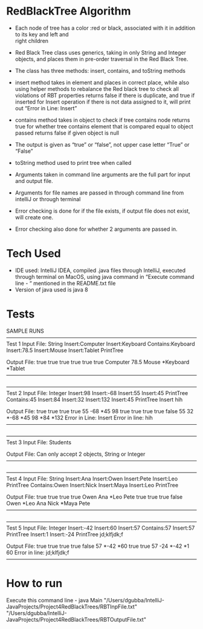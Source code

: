 # RedBlackTree Algorithm
- Each node of tree has a color :red or black, associated with it in addition to its key and left and    
  right children
- Red Black Tree class uses generics, taking in only String and Integer objects,
  and places them in pre-order traversal in the Red Black Tree.
- The class has three methods: insert, contains, and toString methods
- insert method takes in element and places in correct place, while also using
  helper methods to rebalance the Red black tree to check all violations of RBT properties
  returns false if there is duplicate, and true if inserted
  for Insert operation if there is not data assigned to it, will print out “Error in Line: Insert”
- contains method takes in object to check if tree contains node
  returns true for whether tree contains element that is compared equal to object passed
  returns false if given object is null
- The output is given as “true” or “false”, not upper case letter “True” or “False”
- toString method used to print tree when called

- Arguments taken in command line arguments are the full part for input and output file. 
- Arguments for file names are passed in through command line from intelliJ or through terminal 

- Error checking is done for if the file exists, if output file does not exist, will create one.
- Error checking also done for whether 2 arguments are passed in. 

# Tech Used
- IDE used: IntelliJ IDEA, compiled .java files through IntelliJ, executed through terminal on MacOS, using java command in “Execute command line - “ mentioned in the README.txt file 
- Version of java used is java 8

# Tests
SAMPLE RUNS
————————————————————————————————————
Test 1
Input File:
String
Insert:Computer
Insert:Keyboard
Contains:Keyboard
Insert:78.5
Insert:Mouse
Insert:Tablet
PrintTree

Output File:
true
true
true
true
true
true
Computer 78.5 Mouse *Keyboard *Tablet 
————————————————————————————————————

————————————————————————————————————
Test 2
Input File:
Integer
Insert:98
Insert:-68
Insert:55
Insert:45
PrintTree
Contains:45
Insert:84
Insert:32
Insert:132
Insert:45
PrintTree
Insert
hih

Output File:
true
true
true
true
55 -68 *45 98 
true
true
true
true
false
55 32 *-68 *45 98 *84 *132 
Error in Line: Insert
Error in line: hih
————————————————————————————————————


————————————————————————————————————
Test 3
Input File:
Students

Output File:
Can only accept 2 objects, String or Integer
————————————————————————————————————

————————————————————————————————————
Test 4
Input File:
String
Insert:Ana
Insert:Owen
Insert:Pete
Insert:Leo
PrintTree
Contains:Owen
Insert:Nick
Insert:Maya
Insert:Leo
PrintTree

Output File:
true
true
true
true
Owen Ana *Leo Pete 
true
true
true
false
Owen *Leo Ana Nick *Maya Pete 
————————————————————————————————————

————————————————————————————————————
Test 5
Input File:
Integer
Insert:-42
Insert:60
Insert:57
Contains:57
Insert:57
PrintTree
Insert:1
Insert:-24
PrintTree
jd;klfjdk;f

Output File:
true
true
true
true
false
57 *-42 *60 
true
true
57 -24 *-42 *1 60 
Error in line: jd;klfjdk;f
————————————————————————————————————

# How to run
Execute this command line - 
java Main "/Users/dgubba/IntelliJ-JavaProjects/Project4RedBlackTrees/RBTInpFile.txt" "/Users/dgubba/IntelliJ-JavaProjects/Project4RedBlackTrees/RBTOutputFile.txt"
